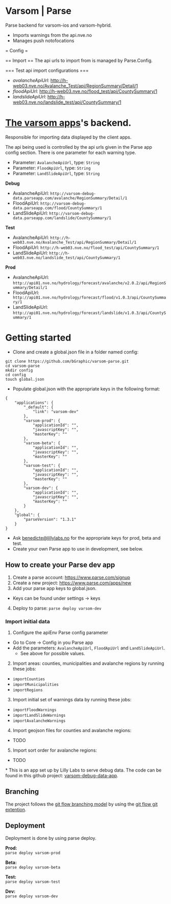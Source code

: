 Varsom | Parse
============

Parse backend for varsom-ios and varsom-hybrid. 
* Imports warnings from the api.nve.no
* Manages push notofocations

= Config = 

== Import ==
The api urls to import from is managed by Parse.Config.

=== Test api import configurations ===
* _avalancheApiUrl_: http://h-web03.nve.no/Avalanche_Test/api/RegionSummary/Detail/1
* _floodApiUrl_: http://h-web03.nve.no/flood_test/api/CountySummary/1
* _landslideApiUrl_: http://h-web03.nve.no/landslide_test/api/CountySummary/1


[The varsom apps](http://github.com/varsom-apps)'s backend.
=======

Responsible for importing data displayed by the client apps. 

The api being used is controlled by the api urls given in the Parse app config section.
There is one parameter for each warning type.

* Parameter: `AvalancheApiUrl`, type: `String` 
* Parameter: `FloodApiUrl`, type: `String`
* Parameter: `LandSlideApiUrl`, type: `String`

**Debug**
* AvalancheApiUrl: `http://varsom-debug-data.parseapp.com/avalanche/RegionSummary/Detail/1`
* FloodApiUrl: `http://varsom-debug-data.parseapp.com/flood/CountySummary/1`
* LandSlideApiUrl: `http://varsom-debug-data.parseapp.com/landslide/CountySummary/1`

**Test**
* AvalancheApiUrl: `http://h-web03.nve.no/Avalanche_Test/api/RegionSummary/Detail/1`
* FloodApiUrl: `http://h-web03.nve.no/flood_test/api/CountySummary/1`
* LandSlideApiUrl: `http://h-web03.nve.no/landslide_test/api/CountySummary/1`

**Prod**
* AvalancheApiUrl: `http://api01.nve.no/hydrology/forecast/avalanche/v2.0.2/api/RegionSummary/Detail/1`
* FloodApiUrl: ` http://api01.nve.no/hydrology/forecast/flood/v1.0.3/api/CountySummary/1`
* LandSlideApiUrl: `http://api01.nve.no/hydrology/forecast/landslide/v1.0.3/api/CountySummary/1`


# Getting started

* Clone and create a global.json file in a folder named config:

``` 
git clone https://github.com/bGraphic/varsom-parse.git
cd varsom-parse
mkdir config
cd config
touch global.json

```
* Populate global.json with the appropriate keys in the following format:

``` 
{
    "applications": {
        "_default": {
            "link": "varsom-dev"
        },
        "varsom-prod": {
            "applicationId": "",
            "javascriptKey": "",
            "masterKey": ""
        },
        "varsom-beta": {
            "applicationId": "",
            "javascriptKey": "",
            "masterKey": ""
        },
        "varsom-test": {
            "applicationId": "",
            "javascriptKey": "",
            "masterKey": ""
        },
        "varsom-dev": {
            "applicationId": "",
            "javascriptKey": "",
            "masterKey": ""
        }
    },
    "global": {
        "parseVersion": "1.3.1"
    }
}

```
  * Ask benedicte@lillylabs.no for the appropriate keys for prod, beta and test.
  * Create your own Parse app to use in development, see below.

## How to create your Parse dev app

1. Create a parse account: https://www.parse.com/signup
2. Create a new project: https://www.parse.com/apps/new
3. Add your parse app keys to global.json.
  * Keys can be found under settings -> keys
4. Deploy to parse: `parse deploy varsom-dev`

### Import initial data
1. Configure the apiEnv Parse config parameter
  * Go to Core -> Config in you Parse app
  * Add the parameters: `AvalancheApiUrl`, `FloodApiUrl` and `LandSlideApiUrl`. 
    * See above for possible values.
2. Import areas: counties, municipalities and avalanche regions by running these jobs: 
  * `importCounties`
  * `importMunicipalities`
  * `importRegions`
3. Import initial set of warnings data by running these jobs:
  * `importFloodWarnings`
  * `importLandSlideWarnings`
  * `importAvalancheWarnings`
4. Import geojson files for counties and avalanche regions:
  * TODO
5. Import sort order for avalanche regions:
  * TODO

\* This is an app set up by Lilly Labs to serve debug data. The code can be found
    in this github project: [varsom-debug-data-app](https://github.com/bGraphic/varsom-debug-data-app).
    
## Branching
The project follows the [git flow branching model](http://nvie.com/posts/a-successful-git-branching-model/) 
by using the [git flow git extention](https://github.com/nvie/gitflow).

## Deployment
Deployment is done by using parse deploy.

**Prod:**  
`parse deploy varsom-prod`  

**Beta:**  
`parse deploy varsom-beta`

**Test:**  
`parse deploy varsom-test`

**Dev:**   
`parse deploy varsom-dev`
